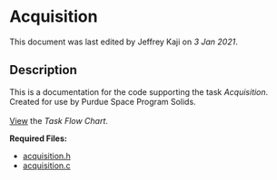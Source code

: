 # Acquisition
This document was last edited by Jeffrey Kaji on *3 Jan 2021*. <br/>

## Description
This is a documentation for the code supporting the task _Acquisition_. <br>
Created for use by Purdue Space Program Solids. <br><br>
[View][1] the _Task Flow Chart_. <br>

__Required Files:__
* [acquisition.h](../MITCH_2021/IncPSP/acquisition.h)
* [acquisition.c](../MITCH_2021/SrcPSP/acquisition.c)


[1]: https://drive.google.com/file/d/17b3zl4mSmjUOjUfPsQ9OTFR39xYNh1Iw/view?usp=sharing "Task Flow Chart (Read Only)"